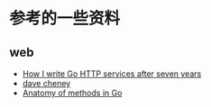 参考的一些资料
==============

## web
- [How I write Go HTTP services after seven years](https://medium.com/statuscode/how-i-write-go-http-services-after-seven-years-37c208122831) 
- [dave cheney](https://dave.cheney.net/category/golang) 
- [Anatomy of methods in Go](https://medium.com/rungo/anatomy-of-methods-in-go-f552aaa8ac4a)